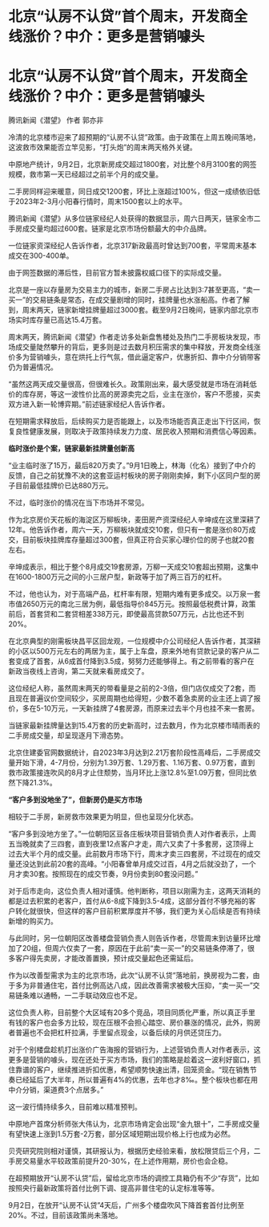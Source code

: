 # 北京“认房不认贷”首个周末，开发商全线涨价？中介：更多是营销噱头

# 北京“认房不认贷”首个周末，开发商全线涨价？中介：更多是营销噱头

腾讯新闻《潜望》 作者 郭亦非

冷清的北京楼市迎来了超预期的“认房不认贷”政策。由于政策在上周五晚间落地，这波救市效果能否立竿见影，“打头炮”的周末两天格外关键。

中原地产统计，9月2日，北京新房成交超过1800套，对比整个8月3100套的网签规模，救市第一天已经超过之前半个月的成交量。

二手房同样迎来暖意，同日成交1200套，环比上涨超过100%，但这一成绩依旧低于2023年2-3月小阳春行情时，周末1500套以上的水平。

腾讯新闻《潜望》从多位链家经纪人处获得的数据显示，周六日两天，链家全市二手房成交量均超过600套。链家是北京市场份额最大的中介品牌。

一位链家资深经纪人告诉作者，北京317新政最高时曾达到700套，平常周末基本成交在300-400单。

由于网签数据的滞后性，目前官方暂未披露权威口径下的实际成交量。

北京是一座以存量房为交易主力的城市，新房二手房占比达到3:7甚至更高，“卖一买一”的交易链条是常态，在成交量剧增的同时，挂牌量也水涨船高。作者了解到，周末两天，链家新增挂牌量超过3000套。截至9月2日晚间，链家内部北京市场实时库存量已高达15.4万套。

周末两天，腾讯新闻《潜望》作者走访多处新盘售楼处及热门二手房板块发现，市场成交量陡然攀升的背后，更多则是过去数月积压需求的集中释放，开发商全线涨价多为营销噱头，意在烘托上行气氛，借此逼定客户，优惠折扣、靠中介分销带客仍为普遍情况。

“虽然这两天成交量很高，但很难长久。政策刚出来，最大感受就是市场在消耗低价的库存房，等这一波性价比高的房源卖完之后，业主在涨价，客户不愿接，买卖双方进入新一轮博弈期。”前述链家经纪人告诉作者。

在短期需求释放后，后续购买力是否能跟上，以及市场能否真正走出下行区间，恢复良性健康发展，则取决于政策持续发力力度、居民收入预期和消费信心等因素。

**临时涨价是个案，链家最新挂牌量创新高**

“业主临时涨了15万，最后820万卖了。”9月1日晚上，林海（化名）接到了中介的反馈，自己之前犹豫不决的这套亚运村板块的房子刚刚卖掉，剩下小区同户型的房子目前最低挂牌价已达880万元。

不过，临时涨价的情况在当下市场并不常见。

作为北京房价天花板的海淀区万柳板块，麦田房产资深经纪人辛坤成在这里深耕了12年。他告诉作者，周六一天，万柳板块就成交10套，但只有一套是涨价80万成交，目前板块挂牌库存量超过300套，但真正符合买家心理价位的房子也就20套左右。

辛坤成表示，相比于整个8月成交19套房源，万柳一天成交10套超出预期，这集中在1600-1800万元之间的小三居户型，新政等于加了两三百万的杠杆。

不过，他也认为，对于高端产品，杠杆率有限，短期内难有更多成交。以万泉一套市值2650万元的南北三居为例，最低指导价845万元。按照最低税费计算，政策前后，首套贷和二套贷相差338万元，即使最高贷款507万元，占比也还不到20%。

在北京典型的刚需板块昌平区回龙观，一位规模中介公司经纪人告诉作者，其深耕的小区以500万元左右的两居为主，属于上车盘，原来外地有贷款记录的客户从二套变成了首套，从6成首付降到3.5成，努努力还能够得上。有之前带看的客户在新政当夜线上咨询，第二天就来看房成交了。

这位经纪人称，虽然周末两天的带看量是之前的2-3倍，但门店仅成交了2套，而且现在普遍议价空间较少，买房周期也给得短，少数不着急卖房的业主还上调了报价，多在5-10万元，一天新挂牌了4套房源，而原来过去半个月也挂不来一套房。

当链家最新挂牌量达到15.4万套的历史新高时，过去数月，作为北京楼市晴雨表的二手房成交量，却呈现逐月下滑态势。

北京住建委官网数据统计，自2023年3月达到2.21万套阶段性高峰后，二手房成交量开始下滑，4-7月份，分别为1.39万套、1.29万套、1.16万套、0.97万套，直到救市政策接连吹风的8月才止住颓势，当月环比上涨12.8%至1.09万套，但同比依然下降21.3%。

**“客户多到没地坐了”，但新房仍是买方市场**

相较于二手房，新房救市效果更为明显，但也呈现分化状态。

“客户多到没地方坐了。”一位朝阳区豆各庄板块项目营销负责人对作者表示，上周五当晚就卖了三四套，直到夜里12点客户才走，周六又卖了十多套房，这顶得上过去大半个月的成交量。此前数月市场下行，周末才卖三四套房，不过现在的成交量还没达到此前20套的高峰。“小阳春曾单月成交过百，4月之后就没劲了，一个月才卖30套。按照现在的成交节奏，9月份卖到80套没问题。”

对于后市走向，这位负责人相对谨慎。他判断称，项目以刚需为主，这两天消耗的都是过去积累的老客户，首付从6-8成下降到3.5-4成，这部分首付不够充裕的客户转化就很快，但这样的客户目前积累厚度并不够，我们更为关心后续是否有持续新增的购买力。

与此同时，另一位朝阳区改善楼盘营销负责人则告诉作者，尽管周末到访量环比增加了20组，但周六仅卖了一套，原因在于此前“卖一买一”的交易链条停滞了，很多客户得先卖房，才能改善置换，预计成交量起色还需延后。

作为以改善型需求为主的北京市场，此次“认房不认贷”落地前，换房视为二套，由于多为非普通住宅，首付比例高达八成，因此改善需求被极大压抑，“卖一买一”交易链条难以通畅，一二手联动效应也不足。

这位负责人称，目前整个大区域有20多个竞品，项目同质化严重，所以真正手里有钱的客户也会多方比较，现在压根不会担心踏空、房价暴涨的情况，此外，购房者普遍也不会把杠杆拉满，手里留点现金，以备后续的月供还贷压力。

对于个别楼盘趁机打出涨价广告海报的营销行为，上述营销负责人对作者表示，这更多是营销的噱头，现在还处于买方市场，我们的策略是趁着这一波利好窗口，抓住靠谱的客户，继续推进折扣优惠，希望顺势快速出清，回笼资金。“现在销售节奏已经延后了大半年，所以普遍有4%的优惠，去年也才8‰。整个板块也都在用中介分销，渠道费3个点居多。”

这一波行情持续多久，目前难以精准预判。

中原地产首席分析师张大伟认为，北京市场肯定会出现“金九银十”，二手房成交量有望快速上涨到1.5万套-2万套，部分区域短期出现价格上行也成为必然。

贝壳研究院则相对谨慎，其研报认为，根据历史经验来看，放松限贷后三个月，二手房交易量水平较政策前提升20-30%，在上述作用期，房价也会企稳。

在超预期放开“认房不认贷”后，留给北京市场的调控工具箱仍有不少“存货”，比如按照央行最新政策将首付比例下调、提高非普住宅的认定标准等等。

9月2日，在放开“认房不认贷”4天后，广州多个楼盘吹风下降首套首付比例至20%。不过，目前该政策尚未落地。

